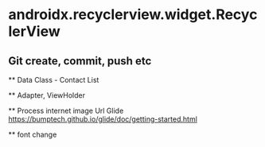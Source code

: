 # androidx.recyclerview.widget.RecyclerView

 ## Git create, commit, push etc  
 
 ** Data Class - Contact List

 ** Adapter, ViewHolder 
 
 ** Process internet image Url Glide https://bumptech.github.io/glide/doc/getting-started.html 
  
 ** font change 
    
  


